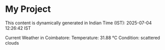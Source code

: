 # My Project

This content is dynamically generated in Indian Time (IST): 2025-07-04 12:26:42 IST


Current Weather in Coimbatore:
Temperature: 31.88 °C
Condition: scattered clouds
